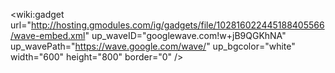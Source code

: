 <wiki:gadget url="http://hosting.gmodules.com/ig/gadgets/file/102816022445188405566/wave-embed.xml" up\_waveID="googlewave.com!w+jB9QGKhNA" up\_wavePath="https://wave.google.com/wave/" up\_bgcolor="white" width="600" height="800" border="0" />
